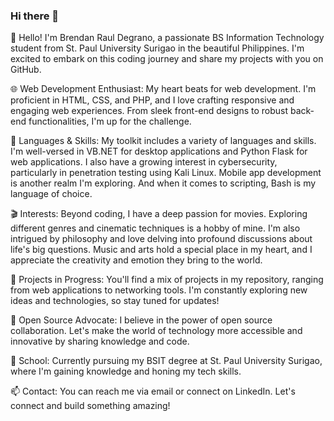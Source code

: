 ### Hi there 👋

👋 Hello! I'm Brendan Raul Degrano, a passionate BS Information Technology student from St. Paul University Surigao in the beautiful Philippines. I'm excited to embark on this coding journey and share my projects with you on GitHub.

🌐 Web Development Enthusiast: My heart beats for web development. I'm proficient in HTML, CSS, and PHP, and I love crafting responsive and engaging web experiences. From sleek front-end designs to robust back-end functionalities, I'm up for the challenge.

💼 Languages & Skills: My toolkit includes a variety of languages and skills. I'm well-versed in VB.NET for desktop applications and Python Flask for web applications. I also have a growing interest in cybersecurity, particularly in penetration testing using Kali Linux. Mobile app development is another realm I'm exploring. And when it comes to scripting, Bash is my language of choice.

🎬 Interests: Beyond coding, I have a deep passion for movies. Exploring different genres and cinematic techniques is a hobby of mine. I'm also intrigued by philosophy and love delving into profound discussions about life's big questions. Music and arts hold a special place in my heart, and I appreciate the creativity and emotion they bring to the world.

🚀 Projects in Progress: You'll find a mix of projects in my repository, ranging from web applications to networking tools. I'm constantly exploring new ideas and technologies, so stay tuned for updates!

🌟 Open Source Advocate: I believe in the power of open source collaboration. Let's make the world of technology more accessible and innovative by sharing knowledge and code.

🏫 School: Currently pursuing my BSIT degree at St. Paul University Surigao, where I'm gaining knowledge and honing my tech skills.

📫 Contact: You can reach me via email or connect on LinkedIn. Let's connect and build something amazing!
